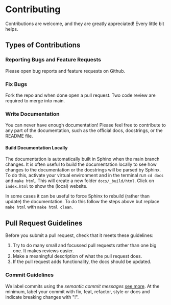 # Contributing

Contributions are welcome, and they are greatly appreciated! Every little bit
helps.

## Types of Contributions

### Reporting Bugs and Feature Requests

Please open bug reports and feature requests on Github.

### Fix Bugs

Fork the repo and when done open a pull request. Two code review
are required to merge into main.

### Write Documentation

You can never have enough documentation! Please feel free to contribute to any
part of the documentation, such as the official docs, docstrings, or the README file.

#### Build Documentation Locally

The documentation is automatically built in Sphinx when the main branch changes. 
It is often useful to build the documentation locally to see how changes to the documentation or the docstrings will be parsed by Sphinx. To do this, activate your virtual environment and in the terminal run `cd docs` and `make html`. This will create a new folder `docs/_build/html`. Click on `index.html` to show the (local) website.

In some cases it can be useful to force Sphinx to rebuild (rather than update) the documentation. To do this follow the steps above but replace `make html` with `make html clean`.

## Pull Request Guidelines

Before you submit a pull request, check that it meets these guidelines:

1. Try to do many small and focussed pull requests rather than one big one. It makes reviews easier.
2. Make a meaningful description of what the pull request does.
3. If the pull request adds functionality, the docs should be updated.

### Commit Guidelines

We label commits using the *semantic commit messages* [see more](https://www.conventionalcommits.org/en/v1.0.0/).
At the minimum, label your commit with fix, feat, refactor, style or docs and indicate breaking changes with "!".

